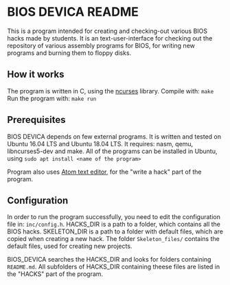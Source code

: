 # BIOS DEVICA README

This is a program intended for creating and checking-out various BIOS hacks made by students.
It is an text-user-interface for checking out the repository of various assembly programs for BIOS,
for writing new programs and burning them to floppy disks.


## How it works

The program is written in C, using the [ncurses] library.
Compile with: `make`
Run the program with: `make run`


## Prerequisites

BIOS DEVICA depends on few external programs. It is written and tested on Ubuntu 16.04 LTS and Ubuntu 18.04 LTS.
It requires: nasm, qemu, libncurses5-dev and make. 
All of the programs can be installed in Ubuntu, using `sudo apt install <name of the program>`


Program also uses [Atom text editor], for the "write a hack" part of the program.

[ncurses]: https://en.wikipedia.org/wiki/Ncurses 
[Atom text editor]: https://atom.io/ 


## Configuration

In order to run the program successfully, you need to edit the configuration file in: `inc/config.h`.
HACKS_DIR is a path to a folder, which contains all the BIOS hacks.
SKELETON_DIR is a path to a folder with default files, which are copied when creating a new hack.
The folder `Skeleton_files/` contains the default files, used for creating new projects.

BIOS_DEVICA searches the HACKS_DIR and looks for folders containing `README.md`. 
All subfolders of HACKS_DIR containing theese files are listed in the "HACKS" part of the program.